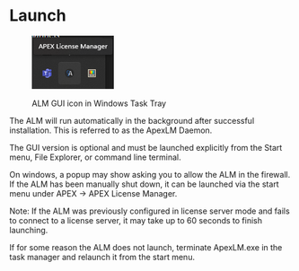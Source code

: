 # Launch

<figure><img src="../.gitbook/assets/ALMtasktray.png" alt=""><figcaption><p>ALM GUI icon in Windows Task Tray</p></figcaption></figure>

The ALM will run automatically in the background after successful installation. This is referred to as the ApexLM Daemon.&#x20;

The GUI version is optional and must be launched explicitly from the Start menu, File Explorer, or command line terminal.&#x20;

On windows, a popup may show asking you to allow the ALM in the firewall. If the ALM has been manually shut down, it can be launched via the start menu under APEX -> APEX License Manager.&#x20;

Note: If the ALM was previously configured in license server mode and fails to connect to a license server, it may take up to 60 seconds to finish launching.&#x20;

If for some reason the ALM does not launch, terminate ApexLM.exe in the task manager and relaunch it from the start menu.
